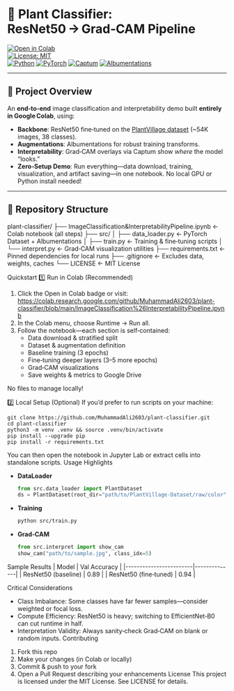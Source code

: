 # 🌱 Plant Classifier: ResNet50 → Grad‑CAM Pipeline

[![Open in Colab](https://colab.research.google.com/assets/colab-badge.svg)](https://colab.research.google.com/github/MuhammadAli2603/plant-classifier/blob/main/ImageClassification%26InterpretabilityPipeline.ipynb)  
[![License: MIT](https://img.shields.io/badge/License-MIT-blue.svg)](LICENSE)  
[![Python](https://img.shields.io/badge/python-3.8%2B-blue.svg)]() [![PyTorch](https://img.shields.io/badge/PyTorch-%3E%3D1.9-orange.svg)]() [![Captum](https://img.shields.io/badge/Captum-%3E%3D0.4-red.svg)]() [![Albumentations](https://img.shields.io/badge/Albumentations-%3E%3D1.0-yellow.svg)]()

---

## 🚀 Project Overview

An **end‑to‑end** image classification and interpretability demo built **entirely in Google Colab**, using:

- **Backbone**: ResNet50 fine‑tuned on the [PlantVillage dataset](https://github.com/spMohanty/PlantVillage-Dataset) (~54K images, 38 classes).  
- **Augmentations**: Albumentations for robust training transforms.  
- **Interpretability**: Grad‑CAM overlays via Captum show _where_ the model “looks.”  
- **Zero‑Setup Demo**: Run everything—data download, training, visualization, and artifact saving—in one notebook. No local GPU or Python install needed!

---

## 📂 Repository Structure
plant-classifier/
├── ImageClassification&InterpretabilityPipeline.ipynb   ← Colab notebook (all steps)
├── src/
│   ├── data_loader.py        ← PyTorch Dataset + Albumentations
│   ├── train.py              ← Training & fine‑tuning scripts
│   └── interpret.py          ← Grad‑CAM visualization utilities
├── requirements.txt          ← Pinned dependencies for local runs
├── .gitignore                ← Excludes data, weights, caches
└── LICENSE                   ← MIT License

Quickstart
1️⃣ Run in Colab (Recommended)
1. Click the Open in Colab badge or visit:
   https://colab.research.google.com/github/MuhammadAli2603/plant-classifier/blob/main/ImageClassification%26InterpretabilityPipeline.ipynb
2. In the Colab menu, choose Runtime → Run all.
3. Follow the notebook—each section is self‑contained:
   - Data download & stratified split
   - Dataset & augmentation definition
   - Baseline training (3 epochs)
   - Fine‑tuning deeper layers (3–5 more epochs)
   - Grad‑CAM visualizations
   - Save weights & metrics to Google Drive

No files to manage locally!

2️⃣ Local Setup (Optional)
If you’d prefer to run scripts on your machine:

```
git clone https://github.com/MuhammadAli2603/plant-classifier.git
cd plant-classifier
python3 -m venv .venv && source .venv/bin/activate
pip install --upgrade pip
pip install -r requirements.txt
```

You can then open the notebook in Jupyter Lab or extract cells into standalone scripts.
Usage Highlights
- **DataLoader**
  ```python
  from src.data_loader import PlantDataset
  ds = PlantDataset(root_dir="path/to/PlantVillage-Dataset/raw/color")
  ```
- **Training**
  ```bash
  python src/train.py
  ```
- **Grad‑CAM**
  ```python
  from src.interpret import show_cam
  show_cam("path/to/sample.jpg", class_idx=5)
  ```
Sample Results
| Model                  | Val Accuracy |
|------------------------|--------------|
| ResNet50 (baseline)    | 0.89         |
| ResNet50 (fine‑tuned)  | 0.94         |

Critical Considerations
- Class Imbalance: Some classes have far fewer samples—consider weighted or focal loss.
- Compute Efficiency: ResNet50 is heavy; switching to EfficientNet‑B0 can cut runtime in half.
- Interpretation Validity: Always sanity‑check Grad‑CAM on blank or random inputs.
Contributing
1. Fork this repo
2. Make your changes (in Colab or locally)
3. Commit & push to your fork
4. Open a Pull Request describing your enhancements
License
This project is licensed under the MIT License. See LICENSE for details.


